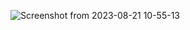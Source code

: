 ![Screenshot from 2023-08-21 10-55-13](https://github.com/GuillaumeSimonet17/MiniShell/assets/84441663/40421803-5760-40f0-ade4-806e7e43638f)
